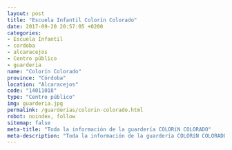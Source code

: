 ```yaml
---
layout: post
title: "Escuela Infantil Colorín Colorado"
date: 2017-09-20 20:57:05 +0200
categories:
- Escuela Infantil
- cordoba
- alcaracejos
- Centro público
- guarderia
name: "Colorín Colorado"
province: "Córdoba"
location: "Alcaracejos"
code: "14011018"
type: "Centro público"
img: guarderia.jpg
permalink: /guarderias/colorin-colorado.html
robot: noindex, follow
sitemap: false
meta-title: "Toda la información de la guardería COLORíN COLORADO"
meta-description: "Toda la información de la guardería COLORíN COLORADO"
---
```

